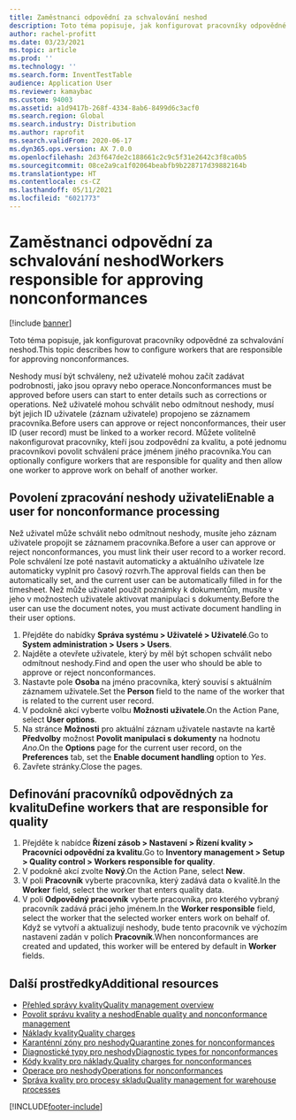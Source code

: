 ```yaml
---
title: Zaměstnanci odpovědní za schvalování neshod
description: Toto téma popisuje, jak konfigurovat pracovníky odpovědné za schvalování neshod.
author: rachel-profitt
ms.date: 03/23/2021
ms.topic: article
ms.prod: ''
ms.technology: ''
ms.search.form: InventTestTable
audience: Application User
ms.reviewer: kamaybac
ms.custom: 94003
ms.assetid: a1d9417b-268f-4334-8ab6-8499d6c3acf0
ms.search.region: Global
ms.search.industry: Distribution
ms.author: raprofit
ms.search.validFrom: 2020-06-17
ms.dyn365.ops.version: AX 7.0.0
ms.openlocfilehash: 2d3f647de2c188661c2c9c5f31e2642c3f8ca0b5
ms.sourcegitcommit: 08ce2a9ca1f02064beabfb9b228717d39882164b
ms.translationtype: HT
ms.contentlocale: cs-CZ
ms.lasthandoff: 05/11/2021
ms.locfileid: "6021773"
---
```

# <a name="workers-responsible-for-approving-nonconformances"></a><span data-ttu-id="af68a-103">Zaměstnanci odpovědní za schvalování neshod</span><span class="sxs-lookup"><span data-stu-id="af68a-103">Workers responsible for approving nonconformances</span></span>

[!include [banner](../includes/banner.md)]

<span data-ttu-id="af68a-104">Toto téma popisuje, jak konfigurovat pracovníky odpovědné za schvalování neshod.</span><span class="sxs-lookup"><span data-stu-id="af68a-104">This topic describes how to configure workers that are responsible for approving nonconformances.</span></span>

<span data-ttu-id="af68a-105">Neshody musí být schváleny, než uživatelé mohou začít zadávat podrobnosti, jako jsou opravy nebo operace.</span><span class="sxs-lookup"><span data-stu-id="af68a-105">Nonconformances must be approved before users can start to enter details such as corrections or operations.</span></span> <span data-ttu-id="af68a-106">Než uživatelé mohou schválit nebo odmítnout neshody, musí být jejich ID uživatele (záznam uživatele) propojeno se záznamem pracovníka.</span><span class="sxs-lookup"><span data-stu-id="af68a-106">Before users can approve or reject nonconformances, their user ID (user record) must be linked to a worker record.</span></span> <span data-ttu-id="af68a-107">Můžete volitelně nakonfigurovat pracovníky, kteří jsou zodpovědní za kvalitu, a poté jednomu pracovníkovi povolit schválení práce jménem jiného pracovníka.</span><span class="sxs-lookup"><span data-stu-id="af68a-107">You can optionally configure workers that are responsible for quality and then allow one worker to approve work on behalf of another worker.</span></span>

## <a name="enable-a-user-for-nonconformance-processing"></a><span data-ttu-id="af68a-108">Povolení zpracování neshody uživateli</span><span class="sxs-lookup"><span data-stu-id="af68a-108">Enable a user for nonconformance processing</span></span>

<span data-ttu-id="af68a-109">Než uživatel může schválit nebo odmítnout neshody, musíte jeho záznam uživatele propojit se záznamem pracovníka.</span><span class="sxs-lookup"><span data-stu-id="af68a-109">Before a user can approve or reject nonconformances, you must link their user record to a worker record.</span></span> <span data-ttu-id="af68a-110">Pole schválení lze poté nastavit automaticky a aktuálního uživatele lze automaticky vyplnit pro časový rozvrh.</span><span class="sxs-lookup"><span data-stu-id="af68a-110">The approval fields can then be automatically set, and the current user can be automatically filled in for the timesheet.</span></span> <span data-ttu-id="af68a-111">Než může uživatel použít poznámky k dokumentům, musíte v jeho v možnostech uživatele aktivovat manipulaci s dokumenty.</span><span class="sxs-lookup"><span data-stu-id="af68a-111">Before the user can use the document notes, you must activate document handling in their user options.</span></span>

1. <span data-ttu-id="af68a-112">Přejděte do nabídky **Správa systému \> Uživatelé \> Uživatelé**.</span><span class="sxs-lookup"><span data-stu-id="af68a-112">Go to **System administration \> Users \> Users**.</span></span>
1. <span data-ttu-id="af68a-113">Najděte a otevřete uživatele, který by měl být schopen schválit nebo odmítnout neshody.</span><span class="sxs-lookup"><span data-stu-id="af68a-113">Find and open the user who should be able to approve or reject nonconformances.</span></span>
1. <span data-ttu-id="af68a-114">Nastavte pole **Osoba** na jméno pracovníka, který souvisí s aktuálním záznamem uživatele.</span><span class="sxs-lookup"><span data-stu-id="af68a-114">Set the **Person** field to the name of the worker that is related to the current user record.</span></span>
1. <span data-ttu-id="af68a-115">V podokně akcí vyberte volbu **Možnosti uživatele**.</span><span class="sxs-lookup"><span data-stu-id="af68a-115">On the Action Pane, select **User options**.</span></span>
1. <span data-ttu-id="af68a-116">Na stránce **Možnosti** pro aktuální záznam uživatele nastavte na kartě **Předvolby** možnost **Povolit manipulaci s dokumenty** na hodnotu *Ano*.</span><span class="sxs-lookup"><span data-stu-id="af68a-116">On the **Options** page for the current user record, on the **Preferences** tab, set the **Enable document handling** option to *Yes*.</span></span>
1. <span data-ttu-id="af68a-117">Zavřete stránky.</span><span class="sxs-lookup"><span data-stu-id="af68a-117">Close the pages.</span></span>

## <a name="define-workers-that-are-responsible-for-quality"></a><span data-ttu-id="af68a-118">Definování pracovníků odpovědných za kvalitu</span><span class="sxs-lookup"><span data-stu-id="af68a-118">Define workers that are responsible for quality</span></span>

1. <span data-ttu-id="af68a-119">Přejděte k nabídce **Řízení zásob \> Nastavení \> Řízení kvality \> Pracovníci odpovědní za kvalitu**.</span><span class="sxs-lookup"><span data-stu-id="af68a-119">Go to **Inventory management \> Setup \> Quality control \> Workers responsible for quality**.</span></span>
2. <span data-ttu-id="af68a-120">V podokně akcí zvolte **Nový**.</span><span class="sxs-lookup"><span data-stu-id="af68a-120">On the Action Pane, select **New**.</span></span>
3. <span data-ttu-id="af68a-121">V poli **Pracovník** vyberte pracovníka, který zadává data o kvalitě.</span><span class="sxs-lookup"><span data-stu-id="af68a-121">In the **Worker** field, select the worker that enters quality data.</span></span>
4. <span data-ttu-id="af68a-122">V poli **Odpovědný pracovník** vyberte pracovníka, pro kterého vybraný pracovník zadává práci jeho jménem.</span><span class="sxs-lookup"><span data-stu-id="af68a-122">In the **Worker responsible** field, select the worker that the selected worker enters work on behalf of.</span></span> <span data-ttu-id="af68a-123">Když se vytvoří a aktualizují neshody, bude tento pracovník ve výchozím nastavení zadán v polích **Pracovník**.</span><span class="sxs-lookup"><span data-stu-id="af68a-123">When nonconformances are created and updated, this worker will be entered by default in **Worker** fields.</span></span>

## <a name="additional-resources"></a><span data-ttu-id="af68a-124">Další prostředky</span><span class="sxs-lookup"><span data-stu-id="af68a-124">Additional resources</span></span>

- [<span data-ttu-id="af68a-125">Přehled správy kvality</span><span class="sxs-lookup"><span data-stu-id="af68a-125">Quality management overview</span></span>](quality-management-processes.md)
- [<span data-ttu-id="af68a-126">Povolit správu kvality a neshod</span><span class="sxs-lookup"><span data-stu-id="af68a-126">Enable quality and nonconformance management</span></span>](enable-quality-management.md)
- [<span data-ttu-id="af68a-127">Náklady kvality</span><span class="sxs-lookup"><span data-stu-id="af68a-127">Quality charges</span></span>](quality-charges.md)
- [<span data-ttu-id="af68a-128">Karanténní zóny pro neshody</span><span class="sxs-lookup"><span data-stu-id="af68a-128">Quarantine zones for nonconformances</span></span>](quality-quarantine-zones.md)
- [<span data-ttu-id="af68a-129">Diagnostické typy pro neshody</span><span class="sxs-lookup"><span data-stu-id="af68a-129">Diagnostic types for nonconformances</span></span>](quality-diagnostic-types.md)
- [<span data-ttu-id="af68a-130">Kódy kvality pro náklady.</span><span class="sxs-lookup"><span data-stu-id="af68a-130">Quality charges for nonconformances</span></span>](quality-charges.md)
- [<span data-ttu-id="af68a-131">Operace pro neshody</span><span class="sxs-lookup"><span data-stu-id="af68a-131">Operations for nonconformances</span></span>](quality-operations.md)
- [<span data-ttu-id="af68a-132">Správa kvality pro procesy skladu</span><span class="sxs-lookup"><span data-stu-id="af68a-132">Quality management for warehouse processes</span></span>](quality-management-for-warehouses-processes.md)

[!INCLUDE[footer-include](../../includes/footer-banner.md)]
